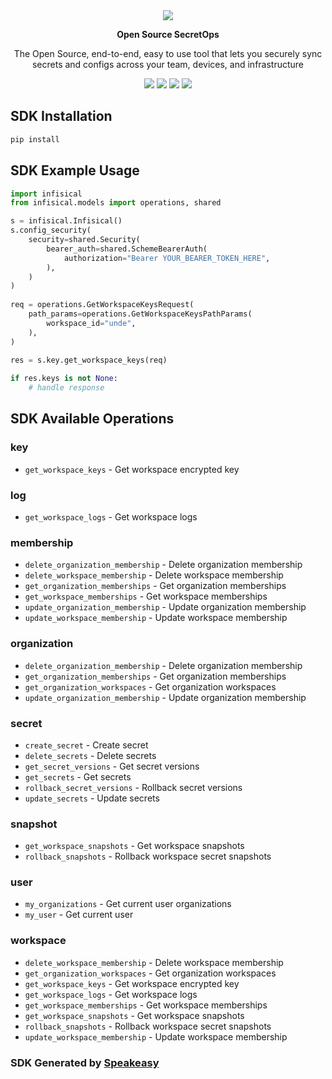 <div align="center">
    <picture>
        <source srcset="https://user-images.githubusercontent.com/6267663/221301612-f358235f-55e5-4284-86f9-78ad18e714e6.svg" media="(prefers-color-scheme: dark)">
        <img src="https://user-images.githubusercontent.com/6267663/221301610-ba56dcf5-5eaa-459c-b0c4-d03d805ac896.svg">
    </picture>
   <p><strong>Open Source SecretOps</strong></p>
   <p>The Open Source, end-to-end, easy to use tool that lets you securely sync secrets and configs across your team, devices, and infrastructure</p>
   <a href="https://infisical.com/docs/api-reference/overview/introduction"><img src="https://img.shields.io/static/v1?label=Docs&message=API Ref&color=bada5b&style=for-the-badge" /></a>
   <a href="https://github.com/speakeasy-sdks/infisical-python-sdk/actions"><img src="https://img.shields.io/github/actions/workflow/status/speakeasy-sdks/infisical-python-sdk/speakeasy_sdk_generation.yml?style=for-the-badge" /></a>
  <a href="https://join.slack.com/t/infisical-users/shared_invite/zt-1kdbk07ro-RtoyEt_9E~fyzGo_xQYP6g"><img src="https://img.shields.io/static/v1?label=Slack&message=Join&color=7289da&style=for-the-badge" /></a>
  <a href="https://opensource.org/licenses/MIT"><img src="https://img.shields.io/badge/License-MIT-blue.svg?style=for-the-badge" /></a>
</div>

<!-- Start SDK 
Installation -->
## SDK Installation

```bash
pip install 
```
<!-- End SDK Installation -->

## SDK Example Usage
<!-- Start SDK Example Usage -->
```python
import infisical
from infisical.models import operations, shared

s = infisical.Infisical()
s.config_security(
    security=shared.Security(
        bearer_auth=shared.SchemeBearerAuth(
            authorization="Bearer YOUR_BEARER_TOKEN_HERE",
        ),
    )
)
   
req = operations.GetWorkspaceKeysRequest(
    path_params=operations.GetWorkspaceKeysPathParams(
        workspace_id="unde",
    ),
)
    
res = s.key.get_workspace_keys(req)

if res.keys is not None:
    # handle response
```
<!-- End SDK Example Usage -->

<!-- Start SDK Available Operations -->
## SDK Available Operations


### key

* `get_workspace_keys` - Get workspace encrypted key

### log

* `get_workspace_logs` - Get workspace logs

### membership

* `delete_organization_membership` - Delete organization membership
* `delete_workspace_membership` - Delete workspace membership
* `get_organization_memberships` - Get organization memberships
* `get_workspace_memberships` - Get workspace memberships
* `update_organization_membership` - Update organization membership
* `update_workspace_membership` - Update workspace membership

### organization

* `delete_organization_membership` - Delete organization membership
* `get_organization_memberships` - Get organization memberships
* `get_organization_workspaces` - Get organization workspaces
* `update_organization_membership` - Update organization membership

### secret

* `create_secret` - Create secret
* `delete_secrets` - Delete secrets
* `get_secret_versions` - Get secret versions
* `get_secrets` - Get secrets
* `rollback_secret_versions` - Rollback secret versions
* `update_secrets` - Update secrets

### snapshot

* `get_workspace_snapshots` - Get workspace snapshots
* `rollback_snapshots` - Rollback workspace secret snapshots

### user

* `my_organizations` - Get current user organizations
* `my_user` - Get current user

### workspace

* `delete_workspace_membership` - Delete workspace membership
* `get_organization_workspaces` - Get organization workspaces
* `get_workspace_keys` - Get workspace encrypted key
* `get_workspace_logs` - Get workspace logs
* `get_workspace_memberships` - Get workspace memberships
* `get_workspace_snapshots` - Get workspace snapshots
* `rollback_snapshots` - Rollback workspace secret snapshots
* `update_workspace_membership` - Update workspace membership
<!-- End SDK Available Operations -->

### SDK Generated by [Speakeasy](https://docs.speakeasyapi.dev/docs/using-speakeasy/client-sdks)

